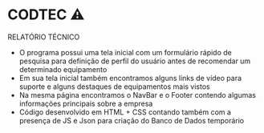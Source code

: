 # CODTEC ⚠
RELATÓRIO TÉCNICO

 - O programa possui uma tela inicial com um formulário rápido de pesquisa para definição de perfil do usuário antes de recomendar um determinado equipamento
 - Em sua tela inicial também encontramos alguns links de vídeo para suporte e alguns destaques de equipamentos mais vistos
 - Na mesma página encontramos o NavBar e o Footer contendo algumas informações principais sobre a empresa 
 - Código desenvolvido em HTML + CSS contando também com a presença de JS e Json para criação do Banco de Dados temporário
